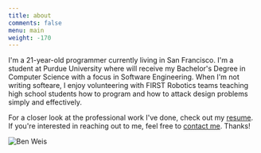 ```yaml
---
title: about
comments: false
menu: main
weight: -170
---
```


I'm a 21-year-old programmer currently living in San Francisco. I'm a student at Purdue University where will receive my Bachelor's Degree in Computer Science with a focus in Software Engineering. When I'm not writing softeare, I enjoy volunteering with FIRST Robotics teams teaching high school students how to program and how to attack design problems simply and effectively.

For a closer look at the professional work I've done, check out my [resume](/ben_weis_resume.pdf). If you're interested in reaching out to me, feel free to [contact me](mailto:bweis96@gmail.com). Thanks!


![Ben Weis](/img/about/sanfran.png)
